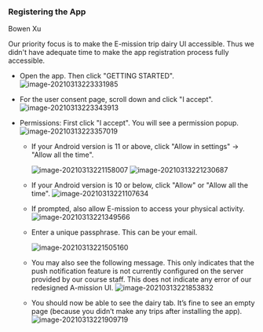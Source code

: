 ### Registering the App

Bowen Xu

Our priority focus is to make the E-mission trip dairy UI accessible. Thus we didn't have adequate time to make the app registration process fully accessible. 

- Open the app. Then click "GETTING STARTED".
  ![image-20210313223331985](image-20210313223331985.png)

- For the user consent page, scroll down and click "I accept".
  ![image-20210313223343913](image-20210313223343913.png)

- Permissions: First click "I accept".  You will see a permission popup. 
  ![image-20210313223357019](image-20210313223357019.png)

  - If your Android version is 11 or above, click "Allow in settings" -> "Allow all the time".

    ![image-20210313221158007](image-20210313221158007.png)
    ![image-20210313221230687](image-20210313221230687.png)

  - If your Android version is 10 or below, click "Allow" or "Allow all the time".
    ![image-20210313221107634](image-20210313221107634.png)

  - If prompted, also allow E-mission to access your physical activity. 
    ![image-20210313221349566](image-20210313221349566.png)

  - Enter a unique passphrase. This can be your email. 

    ![image-20210313221505160](image-20210313221505160.png)

  - You may also see the following message. This only indicates that the push notification feature is not currently configured on the server provided by our course staff. This does not indicate any error of our redesigned A-mission UI.
    ![image-20210313221853832](image-20210313221853832.png)

  - You should now be able to see the dairy tab. It’s fine to see an empty page (because you didn’t make any trips after installing the app). 
    ![image-20210313221909719](image-20210313221909719.png)